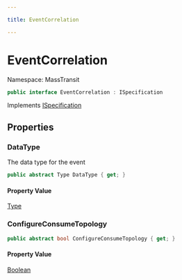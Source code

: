 ```yaml
---

title: EventCorrelation

---
```


# EventCorrelation

Namespace: MassTransit

```csharp
public interface EventCorrelation : ISpecification
```

Implements [ISpecification](../masstransit/ispecification)

## Properties

### **DataType**

The data type for the event

```csharp
public abstract Type DataType { get; }
```

#### Property Value

[Type](https://learn.microsoft.com/en-us/dotnet/api/system.type)<br/>

### **ConfigureConsumeTopology**

```csharp
public abstract bool ConfigureConsumeTopology { get; }
```

#### Property Value

[Boolean](https://learn.microsoft.com/en-us/dotnet/api/system.boolean)<br/>
